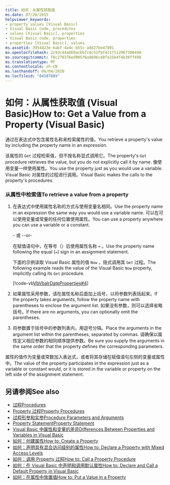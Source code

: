 ```yaml
---
title: 如何：从属性获取值
ms.date: 07/20/2015
helpviewer_keywords:
- property values [Visual Basic]
- Visual Basic code, procedures
- values [Visual Basic], properties
- Visual Basic code, properties
- properties [Visual Basic], values
ms.assetid: 3954423e-6ab7-4a4c-b55c-a8d27be47891
ms.openlocfilehash: 2c92cd4a869acbb7c8c52fbf4117112967386498
ms.sourcegitcommit: f8c270376ed905f6a8896ce0fe25b4f4b38ff498
ms.translationtype: MT
ms.contentlocale: zh-CN
ms.lasthandoff: 06/04/2020
ms.locfileid: "84387889"
---
```

# <a name="how-to-get-a-value-from-a-property-visual-basic"></a><span data-ttu-id="bdcab-102">如何：从属性获取值 (Visual Basic)</span><span class="sxs-lookup"><span data-stu-id="bdcab-102">How to: Get a Value from a Property (Visual Basic)</span></span>
<span data-ttu-id="bdcab-103">通过在表达式中包含属性名称来检索属性的值。</span><span class="sxs-lookup"><span data-stu-id="bdcab-103">You retrieve a property's value by including the property name in an expression.</span></span>  
  
 <span data-ttu-id="bdcab-104">该属性的 `Get` 过程检索值，但不按名称显式调用它。</span><span class="sxs-lookup"><span data-stu-id="bdcab-104">The property's `Get` procedure retrieves the value, but you do not explicitly call it by name.</span></span> <span data-ttu-id="bdcab-105">像使用变量一样使用属性。</span><span class="sxs-lookup"><span data-stu-id="bdcab-105">You use the property just as you would use a variable.</span></span> <span data-ttu-id="bdcab-106">Visual Basic 对属性的过程进行调用。</span><span class="sxs-lookup"><span data-stu-id="bdcab-106">Visual Basic makes the calls to the property's procedures.</span></span>  
  
### <a name="to-retrieve-a-value-from-a-property"></a><span data-ttu-id="bdcab-107">从属性中检索值</span><span class="sxs-lookup"><span data-stu-id="bdcab-107">To retrieve a value from a property</span></span>  
  
1. <span data-ttu-id="bdcab-108">在表达式中使用属性名称的方式与使用变量名相同。</span><span class="sxs-lookup"><span data-stu-id="bdcab-108">Use the property name in an expression the same way you would use a variable name.</span></span> <span data-ttu-id="bdcab-109">可以在可以使用变量或常量的任何位置使用属性。</span><span class="sxs-lookup"><span data-stu-id="bdcab-109">You can use a property anywhere you can use a variable or a constant.</span></span>  
  
     <span data-ttu-id="bdcab-110">\- 或 -</span><span class="sxs-lookup"><span data-stu-id="bdcab-110">-or-</span></span>  
  
     <span data-ttu-id="bdcab-111">在赋值语句中，在等号（）后使用属性名称 `=` 。</span><span class="sxs-lookup"><span data-stu-id="bdcab-111">Use the property name following the equal (`=`) sign in an assignment statement.</span></span>  
  
     <span data-ttu-id="bdcab-112">下面的示例读取 Visual Basic 属性的值 `Now` ，隐式调用其 `Get` 过程。</span><span class="sxs-lookup"><span data-stu-id="bdcab-112">The following example reads the value of the Visual Basic `Now` property, implicitly calling its `Get` procedure.</span></span>  
  
     [!code-vb[VbVbalrDateProperties#4](~/samples/snippets/visualbasic/VS_Snippets_VBCSharp/VbVbalrDateProperties/VB/Module1.vb#4)]  
  
2. <span data-ttu-id="bdcab-113">如果属性采用参数，请在属性名称后面加上括号，以将参数列表括起来。</span><span class="sxs-lookup"><span data-stu-id="bdcab-113">If the property takes arguments, follow the property name with parentheses to enclose the argument list.</span></span> <span data-ttu-id="bdcab-114">如果没有参数，则可以选择省略括号。</span><span class="sxs-lookup"><span data-stu-id="bdcab-114">If there are no arguments, you can optionally omit the parentheses.</span></span>  
  
3. <span data-ttu-id="bdcab-115">将参数置于括号中的参数列表内，用逗号分隔。</span><span class="sxs-lookup"><span data-stu-id="bdcab-115">Place the arguments in the argument list within the parentheses, separated by commas.</span></span> <span data-ttu-id="bdcab-116">请确保以属性定义相应参数的相同顺序提供参数。</span><span class="sxs-lookup"><span data-stu-id="bdcab-116">Be sure you supply the arguments in the same order that the property defines the corresponding parameters.</span></span>  
  
 <span data-ttu-id="bdcab-117">属性的值作为变量或常数加入表达式，或者将其存储在赋值语句左侧的变量或属性中。</span><span class="sxs-lookup"><span data-stu-id="bdcab-117">The value of the property participates in the expression just as a variable or constant would, or it is stored in the variable or property on the left side of the assignment statement.</span></span>  
  
## <a name="see-also"></a><span data-ttu-id="bdcab-118">另请参阅</span><span class="sxs-lookup"><span data-stu-id="bdcab-118">See also</span></span>

- [<span data-ttu-id="bdcab-119">过程</span><span class="sxs-lookup"><span data-stu-id="bdcab-119">Procedures</span></span>](./index.md)
- [<span data-ttu-id="bdcab-120">Property 过程</span><span class="sxs-lookup"><span data-stu-id="bdcab-120">Property Procedures</span></span>](./property-procedures.md)
- [<span data-ttu-id="bdcab-121">过程形参和实参</span><span class="sxs-lookup"><span data-stu-id="bdcab-121">Procedure Parameters and Arguments</span></span>](./procedure-parameters-and-arguments.md)
- [<span data-ttu-id="bdcab-122">Property Statement</span><span class="sxs-lookup"><span data-stu-id="bdcab-122">Property Statement</span></span>](../../../language-reference/statements/property-statement.md)
- [<span data-ttu-id="bdcab-123">Visual Basic 中属性和变量的差异</span><span class="sxs-lookup"><span data-stu-id="bdcab-123">Differences Between Properties and Variables in Visual Basic</span></span>](./differences-between-properties-and-variables.md)
- [<span data-ttu-id="bdcab-124">如何：创建属性</span><span class="sxs-lookup"><span data-stu-id="bdcab-124">How to: Create a Property</span></span>](./how-to-create-a-property.md)
- [<span data-ttu-id="bdcab-125">如何：声明具有混合访问级别的属性</span><span class="sxs-lookup"><span data-stu-id="bdcab-125">How to: Declare a Property with Mixed Access Levels</span></span>](./how-to-declare-a-property-with-mixed-access-levels.md)
- [<span data-ttu-id="bdcab-126">如何：调用 Property 过程</span><span class="sxs-lookup"><span data-stu-id="bdcab-126">How to: Call a Property Procedure</span></span>](./how-to-call-a-property-procedure.md)
- [<span data-ttu-id="bdcab-127">如何：在 Visual Basic 中声明和调用默认属性</span><span class="sxs-lookup"><span data-stu-id="bdcab-127">How to: Declare and Call a Default Property in Visual Basic</span></span>](./how-to-declare-and-call-a-default-property.md)
- [<span data-ttu-id="bdcab-128">如何：在属性中放置值</span><span class="sxs-lookup"><span data-stu-id="bdcab-128">How to: Put a Value in a Property</span></span>](./how-to-put-a-value-in-a-property.md)
